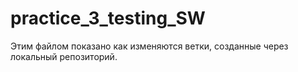 # practice_3_testing_SW
Этим файлом показано как изменяются ветки, созданные через локальный репозиторий.
